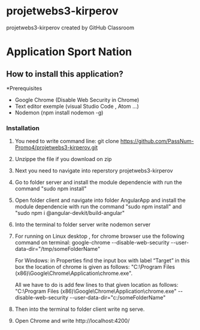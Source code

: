 # projetwebs3-kirperov
projetwebs3-kirperov created by GitHub Classroom

# Application Sport Nation


## How to install this application?


*Prerequisites

* Google Chrome (Disable Web Security in Chrome)
* Text editor exemple (visual Studio Code , Atom ...)
* Nodemon (npm install nodemon -g)

### Installation

1. You need to write command line: git clone https://github.com/PassNum-Promo4/projetwebs3-kirperov.git
2. Unzippe the file if you download on zip
3. Next you need to navigate into reperstory projetwebs3-kirperov
4. Go to folder server and install the module dependencie with run the command "sudo npm install"
5. Open folder client and navigate into folder AngularApp and install the module dependencie with run the command "sudo npm install" and "sudo npm i @angular-devkit/build-angular"
6. Into the terminal to folder server write nodemon server 
7. For running on Linux desktop , for chrome browser use the following command on terminal: google-chrome --disable-web-security --user-data-dir="/tmp/someFolderName"
 
   For Windows:  in Properties find the input box with label “Target” in this box the location of chrome is given as follows: "C:\Program Files (x86)\Google\Chrome\Application\chrome.exe".
   
   All we have to do is add few lines to that given location as follows: "C:\Program Files (x86)\Google\Chrome\Application\chrome.exe" --disable-web-security --user-data-dir="c:/someFolderName"
  
8. Then into the terminal to folder client write ng serve.
9. Open Chrome and write http://localhost:4200/
